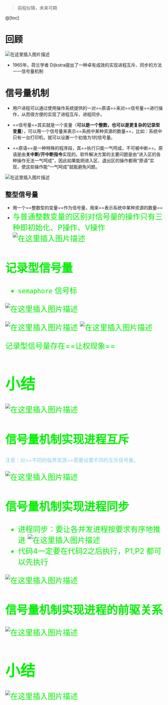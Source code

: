 ﻿> 前程似锦，未来可期

@[toc]
# 回顾
![在这里插入图片描述](https://img-blog.csdnimg.cn/20210708175723904.png?x-oss-process=image/watermark,type_ZmFuZ3poZW5naGVpdGk,shadow_10,text_aHR0cHM6Ly9ibG9nLmNzZG4ubmV0L1F1YW50dW1Zb3U=,size_16,color_FFFFFF,t_70)
- 1965年，荷兰学者 Dijkstra提出了一种卓有成效的实现进程互斥、同步的方法一一信号量机制

# 信号量机制
- 用户进程可以通过使用操作系统提供的一对==原语==来对==信号量==进行操作，从而很方便的实现了进程互斥、进程同步。
- ==信号量==其实就是一个变量（**可以是一个整数，也可以是更复杂的记录型变量**），可以用一个信号量来表示==系统中某种资源的数量==，比如：系统中只有一台打印机，就可以设置一个初值为1的信号量。


- ==原语==是一种特殊的程序段，其==执行只能一气呵成，不可被中断==。原语是由**关中断/开中断指令**实现的。软件解决方案的主要问题是由“进入区的各种操作无法一气呵成”，因此如果能把进入区、退出区的操作都用“原语”实现，使这些操作能“一气呵成”就能避免问题。

![在这里插入图片描述](https://img-blog.csdnimg.cn/20210708205056663.png?x-oss-process=image/watermark,type_ZmFuZ3poZW5naGVpdGk,shadow_10,text_aHR0cHM6Ly9ibG9nLmNzZG4ubmV0L1F1YW50dW1Zb3U=,size_16,color_FFFFFF,t_70)
## 整型信号量
- 用一个==整数型的变量==作为信号量，用来==表示系统中某种资源的数量==
- <font size=5 color=gree>与普通整数变量的区别对信号量的操作只有三种即初始化、P操作、V操作
![在这里插入图片描述](https://img-blog.csdnimg.cn/20210708211031593.png?x-oss-process=image/watermark,type_ZmFuZ3poZW5naGVpdGk,shadow_10,text_aHR0cHM6Ly9ibG9nLmNzZG4ubmV0L1F1YW50dW1Zb3U=,size_16,color_FFFFFF,t_70)

## 记录型信号量
- `semaphore`   信号标

![在这里插入图片描述](https://img-blog.csdnimg.cn/20210708212122395.png?x-oss-process=image/watermark,type_ZmFuZ3poZW5naGVpdGk,shadow_10,text_aHR0cHM6Ly9ibG9nLmNzZG4ubmV0L1F1YW50dW1Zb3U=,size_16,color_FFFFFF,t_70)

![在这里插入图片描述](https://img-blog.csdnimg.cn/2021070821280559.png?x-oss-process=image/watermark,type_ZmFuZ3poZW5naGVpdGk,shadow_10,text_aHR0cHM6Ly9ibG9nLmNzZG4ubmV0L1F1YW50dW1Zb3U=,size_16,color_FFFFFF,t_70)
![在这里插入图片描述](https://img-blog.csdnimg.cn/20210708213912623.png?x-oss-process=image/watermark,type_ZmFuZ3poZW5naGVpdGk,shadow_10,text_aHR0cHM6Ly9ibG9nLmNzZG4ubmV0L1F1YW50dW1Zb3U=,size_16,color_FFFFFF,t_70)

记录型信号量存在==让权现象==

# 小结

![在这里插入图片描述](https://img-blog.csdnimg.cn/20210708214218419.png?x-oss-process=image/watermark,type_ZmFuZ3poZW5naGVpdGk,shadow_10,text_aHR0cHM6Ly9ibG9nLmNzZG4ubmV0L1F1YW50dW1Zb3U=,size_16,color_FFFFFF,t_70)

## 信号量机制实现进程互斥

<font color=skyblue size=3>注意：对==不同的临界资源==需要设置不同的互斥信号量。</font>

![在这里插入图片描述](https://img-blog.csdnimg.cn/20210708215314652.png?x-oss-process=image/watermark,type_ZmFuZ3poZW5naGVpdGk,shadow_10,text_aHR0cHM6Ly9ibG9nLmNzZG4ubmV0L1F1YW50dW1Zb3U=,size_16,color_FFFFFF,t_70)

## 信号量机制实现进程同步
- 进程同步：要让各并发进程按要求有序地推进
![在这里插入图片描述](https://img-blog.csdnimg.cn/20210708215730265.png?x-oss-process=image/watermark,type_ZmFuZ3poZW5naGVpdGk,shadow_10,text_aHR0cHM6Ly9ibG9nLmNzZG4ubmV0L1F1YW50dW1Zb3U=,size_16,color_FFFFFF,t_70)
- 代码4一定要在代码2之后执行，P1,P2 都可以先执行

![在这里插入图片描述](https://img-blog.csdnimg.cn/20210708220225552.png?x-oss-process=image/watermark,type_ZmFuZ3poZW5naGVpdGk,shadow_10,text_aHR0cHM6Ly9ibG9nLmNzZG4ubmV0L1F1YW50dW1Zb3U=,size_16,color_FFFFFF,t_70)

## 信号量机制实现进程的前驱关系
![在这里插入图片描述](https://img-blog.csdnimg.cn/20210709082938169.png?x-oss-process=image/watermark,type_ZmFuZ3poZW5naGVpdGk,shadow_10,text_aHR0cHM6Ly9ibG9nLmNzZG4ubmV0L1F1YW50dW1Zb3U=,size_16,color_FFFFFF,t_70)
# 小结
![在这里插入图片描述](https://img-blog.csdnimg.cn/20210709083138594.png?x-oss-process=image/watermark,type_ZmFuZ3poZW5naGVpdGk,shadow_10,text_aHR0cHM6Ly9ibG9nLmNzZG4ubmV0L1F1YW50dW1Zb3U=,size_16,color_FFFFFF,t_70)

